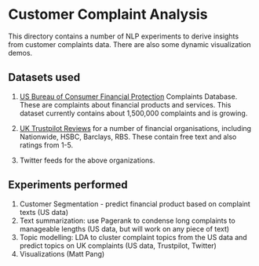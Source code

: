 # Customer Complaint Analysis
This directory contains a number of NLP experiments to derive insights from customer complaints data. There are also some dynamic visualization demos.

## Datasets used
1. [US Bureau of Consumer Financial Protection](https://catalog.data.gov/dataset/consumer-complaint-database) Complaints Database. These are complaints about financial products and services. This dataset currently contains about 1,500,000 complaints and is growing.

2. [UK Trustpilot Reviews](https://uk.trustpilot.com/) for a number of financial organisations, including Nationwide, HSBC, Barclays, RBS. These contain free text and also ratings from 1-5.

3. Twitter feeds for the above organizations.

## Experiments performed
1. Customer Segmentation - predict financial product based on complaint texts (US data)
2. Text summarization: use Pagerank to condense long complaints to manageable lengths (US data, but will work on any piece of text)
3. Topic modelling: LDA to cluster complaint topics from the US data and predict topics on UK complaints (US data, Trustpilot, Twitter) 
4. Visualizations (Matt Pang) 


